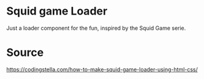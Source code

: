 # Squid game Loader

Just a loader component for the fun, inspired by the Squid Game serie.

# Source

https://codingstella.com/how-to-make-squid-game-loader-using-html-css/